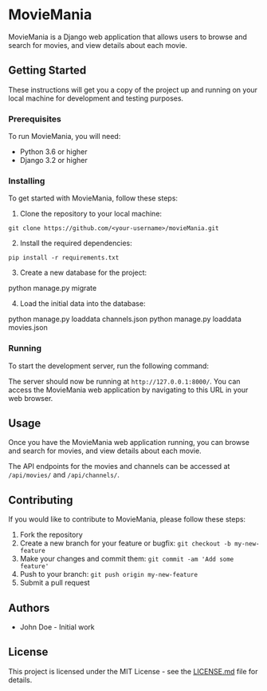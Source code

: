 # MovieMania

MovieMania is a Django web application that allows users to browse and search for movies, and view details about each movie.

## Getting Started

These instructions will get you a copy of the project up and running on your local machine for development and testing purposes.

### Prerequisites

To run MovieMania, you will need:

- Python 3.6 or higher
- Django 3.2 or higher

### Installing

To get started with MovieMania, follow these steps:

1. Clone the repository to your local machine:

`git clone https://github.com/<your-username>/movieMania.git`


2. Install the required dependencies:

`pip install -r requirements.txt`


3. Create a new database for the project:

python manage.py migrate

4. Load the initial data into the database:

python manage.py loaddata channels.json
python manage.py loaddata movies.json

### Running

To start the development server, run the following command:



The server should now be running at `http://127.0.0.1:8000/`. You can access the MovieMania web application by navigating to this URL in your web browser.

## Usage

Once you have the MovieMania web application running, you can browse and search for movies, and view details about each movie. 

The API endpoints for the movies and channels can be accessed at `/api/movies/` and `/api/channels/`.

## Contributing

If you would like to contribute to MovieMania, please follow these steps:

1. Fork the repository
2. Create a new branch for your feature or bugfix: `git checkout -b my-new-feature`
3. Make your changes and commit them: `git commit -am 'Add some feature'`
4. Push to your branch: `git push origin my-new-feature`
5. Submit a pull request

## Authors

- John Doe - Initial work

## License

This project is licensed under the MIT License - see the [LICENSE.md](LICENSE.md) file for details.
